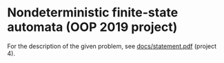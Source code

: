 # Nondeterministic finite-state automata (OOP 2019 project)

For the description of the given problem, see [docs/statement.pdf](docs/statements.pdf) (project 4).
